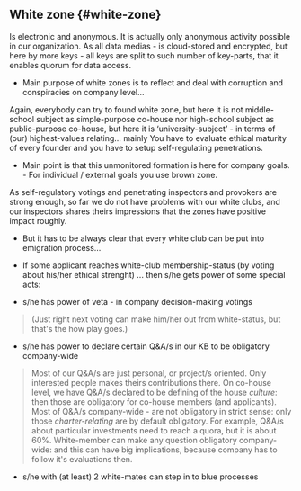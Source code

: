 ## White zone {#white-zone}

Is electronic and anonymous. It is actually only anonymous activity possible in our organization. As all data medias - is cloud-stored and encrypted, but here by more keys - all keys are split to such number of key-parts, that it enables quorum for data access.

*   Main purpose of white zones is to reflect and deal with corruption and conspiracies on company level...

Again, everybody can try to found white zone, but here it is not middle-school subject as simple-purpose co-house nor high-school subject as public-purpose co-house, but here it is ‘university-subject’ - in terms of (our) highest-values relating… mainly You have to evaluate ethical maturity of every founder and you have to setup self-regulating penetrations.

*   Main point is that this unmonitored formation is here for company goals. - For individual / external goals you use brown zone.

As self-regulatory votings and penetrating inspectors and provokers are strong enough, so far we do not have problems with our white clubs, and our inspectors shares theirs impressions that the zones have positive impact roughly.

*   But it has to be always clear that every white club can be put into emigration process…

*   If some applicant reaches white-club membership-status (by voting about his/her ethical strenght)
... then s/he gets power of some special acts:
- s/he has power of veta - in company decision-making votings
> (Just right next voting can make him/her out from white-status, but that's the how play goes.)

- s/he has power to declare certain Q&A/s in our KB to be obligatory company-wide
> Most of our Q&A/s are just personal, or project/s oriented. Only interested people makes theirs contributions there. On co-house level, we have Q&A/s declared to be defining of the house *culture*: then those are obligatory for co-house members (and applicants). Most of Q&A/s company-wide - are not obligatory in strict sense: only those *charter-relating* are by default obligatory. For example, Q&A/s about particular investments need to reach a quora, but it is about 60%. White-member can make any question obligatory company-wide: and this can have big implications, because company has to follow it's evaluations then.

- s/he with (at least) 2 white-mates can step in to blue processes
